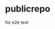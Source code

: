 # publicrepo
for e2e test


































































































































































































































































































































































































































































































































































































































































































































































































































































































































































































































































































































































































































































































































































































































































































































































































































































































































































































































































































































































































































































































































































































































































































































































































































































































































































































































































































































































































































































































































































